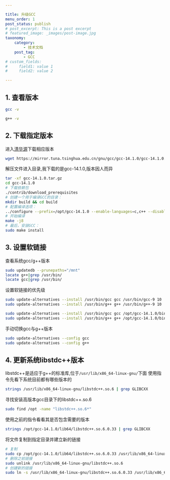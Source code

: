 ```yaml
---

title: 升级GCC
menu_order: 1
post_status: publish
# post_excerpt: This is a post excerpt
# featured_image: _images/post-image.jpg
taxonomy:
    category:
        - 技术文档
    post_tag:
        - GCC
# custom_fields:
#     field1: value 1
#     field2: value 2

---
```


## 1. 查看版本

```bash
gcc -v 
```

```bash
g++ -v
```

## 2. 下载指定版本

进入[清华源](https://mirror.tuna.tsinghua.edu.cn/gnu/gcc)下载相应版本

```bash
wget https://mirror.tuna.tsinghua.edu.cn/gnu/gcc/gcc-14.1.0/gcc-14.1.0.tar.gz
```

解压文件进入目录,我下载的是gcc-14.1.0,版本因人而异

```bash
tar -xf gcc-14.1.0.tar.gz
cd gcc-14.1.0
# 下载依赖包
./contrib/download_prerequisites
# 创建一个用于编译GCC的目录：
mkdir build && cd build
# 配置编译选项：
../configure --prefix=/opt/gcc-14.1.0 --enable-languages=c,c++ --disable-multilib
# 开始编译
make -j8
# 最后，安装GCC：
sudo make install
```

## 3. 设置软链接

查看系统gcc/g++版本

```bash
sudo updatedb --prunepaths="/mnt"
locate g++|grep /usr/bin/
locate gcc|grep /usr/bin/ 
```

设置软链接的优先级

```bash
sudo update-alternatives --install /usr/bin/gcc gcc /usr/bin/gcc-9 10
sudo update-alternatives --install /usr/bin/g++ g++ /usr/bin/g++-9 10

sudo update-alternatives --install /usr/bin/gcc gcc /opt/gcc-14.1.0/bin/gcc 20
sudo update-alternatives --install /usr/bin/g++ g++ /opt/gcc-14.1.0/bin/g++ 20
```

手动切换gcc与g++版本

```bash
sudo update-alternatives --config gcc
sudo update-alternatives --config g++
```

## 4. 更新系统libstdc++版本

libstdc++是适应于g++的标准库,位于`/usr/lib/x86_64-linux-gnu/`下面
使用指令先看下系统目前都有哪些版本的

```bash
strings /usr/lib/x86_64-linux-gnu/libstdc++.so.6 | grep GLIBCXX
```

寻找安装高版本gcc目录下的libstdc++.so.6

```bash
sudo find /opt -name "libstdc++.so.6*"
```

使用之前的指令看看其是否包含需要的版本

```bash
strings /opt/gcc-14.1.0/lib64/libstdc++.so.6.0.33 | grep GLIBCXX
```

将文件复制到指定目录并建立新的链接

```bash
# 复制
sudo cp /opt/gcc-14.1.0/lib64/libstdc++.so.6.0.33 /usr/lib/x86_64-linux-gnu/
# 删除之前链接
sudo unlink /usr/lib/x86_64-linux-gnu/libstdc++.so.6
# 创建新的链接
sudo ln -s /usr/lib/x86_64-linux-gnu/libstdc++.so.6.0.33 /usr/lib/x86_64-linux-gnu/libstdc++.so.6
```
